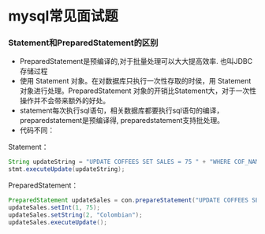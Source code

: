# mysql常见面试题

### Statement和PreparedStatement的区别

* PreparedStatement是预编译的,对于批量处理可以大大提高效率. 也叫JDBC存储过程
* 使用 Statement 对象。在对数据库只执行一次性存取的时侯，用 Statement 对象进行处理。PreparedStatement 对象的开销比Statement大，对于一次性操作并不会带来额外的好处。
* statement每次执行sql语句，相关数据库都要执行sql语句的编译，preparedstatement是预编译得,  preparedstatement支持批处理。
* 代码不同：

Statement：

```java
String updateString = "UPDATE COFFEES SET SALES = 75 " + "WHERE COF_NAME LIKE ′Colombian′";
stmt.executeUpdate(updateString);
```

PreparedStatement：

```java
PreparedStatement updateSales = con.prepareStatement("UPDATE COFFEES SET SALES = ? WHERE COF_NAME LIKE ? ");
updateSales.setInt(1, 75);
updateSales.setString(2, "Colombian");
updateSales.executeUpdate();
```

